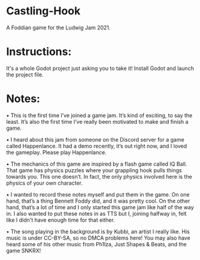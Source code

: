 # Castling-Hook
A Foddian game for the Ludwig Jam 2021.

# Instructions:
It's a whole Godot project just asking you to take it! Install Godot and launch the project file.

# Notes:
• This is the first time I’ve joined a game jam. It’s kind of exciting, to say the least. It’s also the first time I’ve really been motivated to make and finish a game.

• I heard about this jam from someone on the Discord server for a game called Happenlance. It had a demo recently, it’s out right now, and I loved the gameplay. Please play Happenlance.

• The mechanics of this game are inspired by a flash game called IQ Ball. That game has physics puzzles where your grappling hook pulls things towards you. This one doesn’t. In fact, the only physics involved here is the physics of your own character.

• I wanted to record these notes myself and put them in the game. On one hand, that’s a thing Bennett Foddy did, and it was pretty cool. On the other hand, that’s a lot of time and I only started this game jam like half of the way in. I also wanted to put these notes in as TTS but I, joining halfway in, felt like I didn't have enough time for that either.

• The song playing in the background is by Kubbi, an artist I really like. His music is under CC-BY-SA, so no DMCA problems here! You may also have heard some of his other music from Ph1lza, Just Shapes & Beats, and the game SNKRX!
